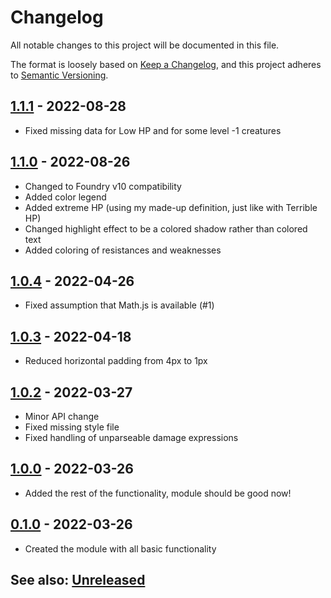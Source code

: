 # Changelog
All notable changes to this project will be documented in this file.

The format is loosely based on [Keep a Changelog](https://keepachangelog.com/en/1.0.0/),
and this project adheres to [Semantic Versioning](https://semver.org/spec/v2.0.0.html).

## [1.1.1] - 2022-08-28
- Fixed missing data for Low HP and for some level -1 creatures

## [1.1.0] - 2022-08-26
- Changed to Foundry v10 compatibility
- Added color legend
- Added extreme HP (using my made-up definition, just like with Terrible HP)
- Changed highlight effect to be a colored shadow rather than colored text
- Added coloring of resistances and weaknesses

## [1.0.4] - 2022-04-26
- Fixed assumption that Math.js is available (#1) 

## [1.0.3] - 2022-04-18
- Reduced horizontal padding from 4px to 1px

## [1.0.2] - 2022-03-27
- Minor API change
- Fixed missing style file
- Fixed handling of unparseable damage expressions

## [1.0.0] - 2022-03-26
- Added the rest of the functionality, module should be good now!

## [0.1.0] - 2022-03-26
- Created the module with all basic functionality

## See also: [Unreleased]

[0.1.0]: https://github.com/itamarcu/pf2e-see-simple-scale-statistics/compare/0.1.0...0.1.0
[1.0.0]: https://github.com/itamarcu/pf2e-see-simple-scale-statistics/compare/0.1.0...1.0.0
[1.0.1]: https://github.com/itamarcu/pf2e-see-simple-scale-statistics/compare/1.0.0...1.0.1
[1.0.2]: https://github.com/itamarcu/pf2e-see-simple-scale-statistics/compare/1.0.1...1.0.2
[1.0.3]: https://github.com/itamarcu/pf2e-see-simple-scale-statistics/compare/1.0.2...1.0.3
[1.0.4]: https://github.com/itamarcu/pf2e-see-simple-scale-statistics/compare/1.0.3...1.0.4
[1.1.0]: https://github.com/itamarcu/pf2e-see-simple-scale-statistics/compare/1.0.4...1.1.0
[1.1.1]: https://github.com/itamarcu/pf2e-see-simple-scale-statistics/compare/1.1.1...1.1.1
[Unreleased]: https://github.com/itamarcu/pf2e-see-simple-scale-statistics/compare/1.1.1...HEAD

